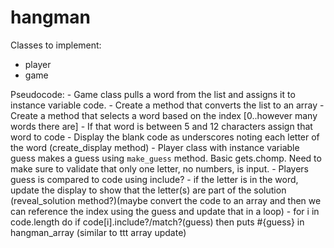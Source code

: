 # hangman

Classes to implement:
  - player
  - game

  Pseudocode:
    - Game class pulls a word from the list and assigns it to instance variable code. 
      - Create a method that converts the list to an array
      - Create a method that selects a word based on the index [0..however many words there are]
      - If that word is between 5 and 12 characters assign that word to code
    - Display the blank code as underscores noting each letter of the word (create_display method)
    - Player class with instance variable guess makes a guess using `make_guess` method. Basic gets.chomp. Need to make sure to validate that only one letter, no numbers, is input. 
    - Players guess is compared to code using include?
      - if the letter is in the word, update the display to show that the letter(s) are part of the solution (reveal_solution method?)(maybe convert the code to an array and then we can reference the index using the guess and update that in a loop)
      - for i in code.length do if code[i].include?/match?(guess) then puts #{guess} in hangman_array (similar to ttt array update)